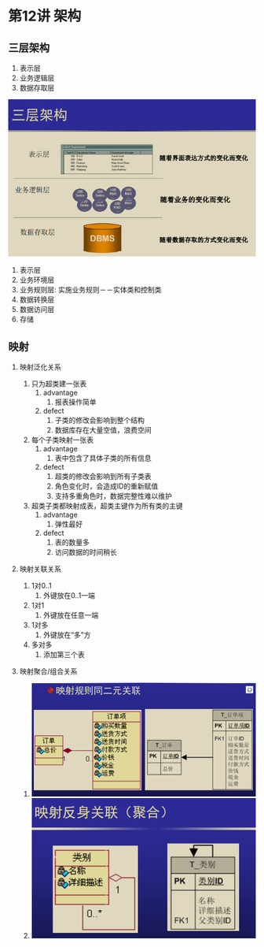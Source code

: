 # 第12讲 架构

## 三层架构

1. 表示层
2. 业务逻辑层
3. 数据存取层

![20220612204317](https://raw.githubusercontent.com/Logible/Image/main/note_image/20220612204317.png)

1. 表示层
2. 业务环境层
3. 业务规则层: 实施业务规则－－实体类和控制类
4. 数据转换层
5. 数据访问层
6. 存储

## 映射

1. 映射泛化关系
   1. 只为超类建一张表
      1. advantage
         1. 报表操作简单
      2. defect
         1. 子类的修改会影响到整个结构
         2. 数据库存在大量空值，浪费空间
   2. 每个子类映射一张表
      1. advantage
         1. 表中包含了具体子类的所有信息
      2. defect
         1. 超类的修改会影响到所有子类表
         2. 角色变化时，会造成ID的重新赋值
         3. 支持多重角色时，数据完整性难以维护
   3. 超类子类都映射成表，超类主键作为所有类的主键
      1. advantage
         1. 弹性最好
      2. defect
         1. 表的数量多
         2. 访问数据的时间稍长

2. 映射关联关系
   1. 1对0..1
      1. 外键放在0..1一端
   2. 1对1
      1. 外键放在任意一端
   3. 1对多
      1. 外键放在“多”方
   4. 多对多
      1. 添加第三个表

3. 映射聚合/组合关系
   1. ![20220612211020](https://raw.githubusercontent.com/Logible/Image/main/note_image/20220612211020.png)
   2. ![20220612211111](https://raw.githubusercontent.com/Logible/Image/main/note_image/20220612211111.png)
